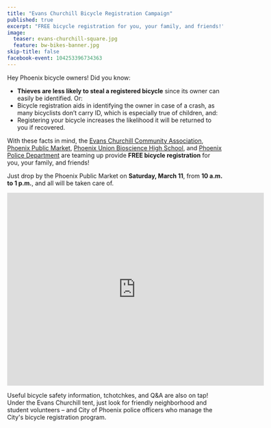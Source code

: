 ```yaml
---
title: "Evans Churchill Bicycle Registration Campaign"
published: true
excerpt: "FREE bicycle registration for you, your family, and friends!"
image:
  teaser: evans-churchill-square.jpg
  feature: bw-bikes-banner.jpg
skip-title: false
facebook-event: 104253396734363
---
```


Hey Phoenix bicycle owners! Did you know:

* **Thieves are less likely to steal a registered bicycle** since its owner can easily be identified. Or:
* Bicycle registration aids in identifying the owner in case of a crash, as many bicyclists don’t carry ID, which is especially true of children, and:
* Registering your bicycle increases the likelihood it will be returned to you if recovered.

With these facts in mind, the [Evans Churchill Community Association](https://www.google.com/url?sa=t&rct=j&q=&esrc=s&source=web&cd=1&cad=rja&uact=8&ved=0ahUKEwjvpIeAuZfQAhXnslQKHe0GCQMQFggdMAA&url=https%3A%2F%2Fevanschurchill.org%2F&usg=AFQjCNF_dyUhCfOV_jEZBi9qK3nNdkN9WA&sig2=vMOI7E-_q_5CRfAfxIA-Lw), [Phoenix Public Market](http://www.phxpublicmarket.com/), [Phoenix Union Bioscience High School](http://www.phxhs.k12.az.us/bioscience), and [Phoenix Police Department](https://www.phoenix.gov/police) are teaming up provide **FREE bicycle registration** for you, your family, and friends!

Just drop by the Phoenix Public Market on **Saturday, March 11**, from **10 a.m. to 1 p.m.**, and all will be taken care of.

<iframe
src="https://www.google.com/maps/embed?pb=!1m14!1m8!1m3!1d13314.993883940635!2d-112.0734827!3d33.4558591!3m2!1i1024!2i768!4f13.1!3m3!1m2!1s0x0%3A0xeb1f52c6ccbc197d!2sPhoenix+Public+Market+Caf%C3%A9!5e0!3m2!1sen!2sus!4v1478549326721"
width="600" height="450" frameborder="0" style="border:0"
allowfullscreen></iframe>

Useful bicycle safety information, tchotchkes, and Q&A are also on tap! Under the Evans Churchill tent, just look for friendly neighborhood and student volunteers – and City of Phoenix police officers who manage the City's bicycle registration program.

